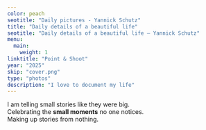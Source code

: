 ```yaml
---
color: peach
seotitle: "Daily pictures - Yannick Schutz"
title: "Daily details of a beautiful life"
seotitle: "Daily details of a beautiful life – Yannick Schutz"
menu:
  main:
    weight: 1
linktitle: "Point & Shoot"
year: "2025"
skip: "cover.png"
type: "photos"
description: "I love to document my life"
---
```


I am telling small stories like they were big.  
Celebrating the **small moments** no one notices.  
Making up stories from nothing.  
